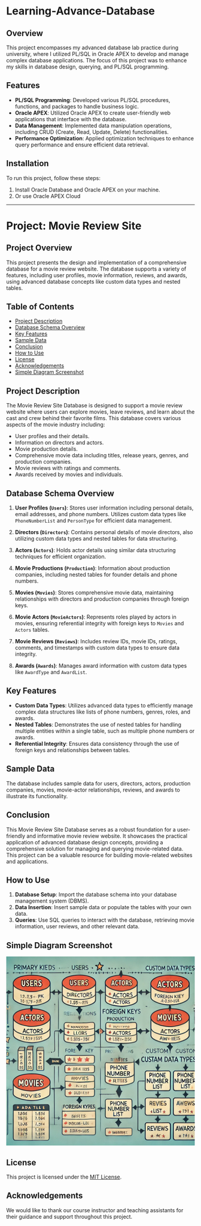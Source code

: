 # Learning-Advance-Database

## Overview
This project encompasses my advanced database lab practice during university, where I utilized PL/SQL in Oracle APEX to develop and manage complex database applications. The focus of this project was to enhance my skills in database design, querying, and PL/SQL programming.

## Features
- **PL/SQL Programming**: Developed various PL/SQL procedures, functions, and packages to handle business logic.
- **Oracle APEX**: Utilized Oracle APEX to create user-friendly web applications that interface with the database.
- **Data Management**: Implemented data manipulation operations, including CRUD (Create, Read, Update, Delete) functionalities.
- **Performance Optimization**: Applied optimization techniques to enhance query performance and ensure efficient data retrieval.

## Installation
To run this project, follow these steps:

1. Install Oracle Database and Oracle APEX on your machine.
2. Or use Oracle APEX Cloud

---

# Project: Movie Review Site

## Project Overview

This project presents the design and implementation of a comprehensive database for a movie review website. The database supports a variety of features, including user profiles, movie information, reviews, and awards, using advanced database concepts like custom data types and nested tables.

## Table of Contents
- [Project Description](#project-description)
- [Database Schema Overview](#database-schema-overview)
- [Key Features](#key-features)
- [Sample Data](#sample-data)
- [Conclusion](#conclusion)
- [How to Use](#how-to-use)
- [License](#license)
- [Acknowledgements](#acknowledgements)
- [Simple Diagram Screenshot](#simple-diagram-screenshot)




## Project Description

The Movie Review Site Database is designed to support a movie review website where users can explore movies, leave reviews, and learn about the cast and crew behind their favorite films. This database covers various aspects of the movie industry including:

- User profiles and their details.
- Information on directors and actors.
- Movie production details.
- Comprehensive movie data including titles, release years, genres, and production companies.
- Movie reviews with ratings and comments.
- Awards received by movies and individuals.

## Database Schema Overview

1. **User Profiles (`Users`)**: Stores user information including personal details, email addresses, and phone numbers. Utilizes custom data types like `PhoneNumberList` and `PersonType` for efficient data management.

2. **Directors (`Directors`)**: Contains personal details of movie directors, also utilizing custom data types and nested tables for data structuring.

3. **Actors (`Actors`)**: Holds actor details using similar data structuring techniques for efficient organization.

4. **Movie Productions (`Production`)**: Information about production companies, including nested tables for founder details and phone numbers.

5. **Movies (`Movies`)**: Stores comprehensive movie data, maintaining relationships with directors and production companies through foreign keys.

6. **Movie Actors (`MovieActors`)**: Represents roles played by actors in movies, ensuring referential integrity with foreign keys to `Movies` and `Actors` tables.

7. **Movie Reviews (`Reviews`)**: Includes review IDs, movie IDs, ratings, comments, and timestamps with custom data types to ensure data integrity.

8. **Awards (`Awards`)**: Manages award information with custom data types like `AwardType` and `AwardList`.

## Key Features

- **Custom Data Types**: Utilizes advanced data types to efficiently manage complex data structures like lists of phone numbers, genres, roles, and awards.
- **Nested Tables**: Demonstrates the use of nested tables for handling multiple entities within a single table, such as multiple phone numbers or awards.
- **Referential Integrity**: Ensures data consistency through the use of foreign keys and relationships between tables.

## Sample Data

The database includes sample data for users, directors, actors, production companies, movies, movie-actor relationships, reviews, and awards to illustrate its functionality.

## Conclusion

This Movie Review Site Database serves as a robust foundation for a user-friendly and informative movie review website. It showcases the practical application of advanced database design concepts, providing a comprehensive solution for managing and querying movie-related data. This project can be a valuable resource for building movie-related websites and applications.

## How to Use

1. **Database Setup**: Import the database schema into your database management system (DBMS).
2. **Data Insertion**: Insert sample data or populate the tables with your own data.
3. **Queries**: Use SQL queries to interact with the database, retrieving movie information, user reviews, and other relevant data.

## Simple Diagram Screenshot

<img src="./Movie Review Site diagram.webp" alt="Project" />

## License

This project is licensed under the [MIT License](LICENSE).

## Acknowledgements

We would like to thank our course instructor and teaching assistants for their guidance and support throughout this project.



